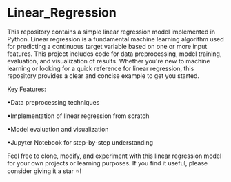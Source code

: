 # Linear_Regression

This repository contains a simple linear regression model implemented in Python. Linear regression is a fundamental machine learning algorithm used for predicting a continuous target variable based on one or more input features. This project includes code for data preprocessing, model training, evaluation, and visualization of results. Whether you're new to machine learning or looking for a quick reference for linear regression, this repository provides a clear and concise example to get you started.

Key Features:

•Data preprocessing techniques

•Implementation of linear regression from scratch

•Model evaluation and visualization

•Jupyter Notebook for step-by-step understanding

Feel free to clone, modify, and experiment with this linear regression model for your own projects or learning purposes. If you find it useful, please consider giving it a star ⭐️!
